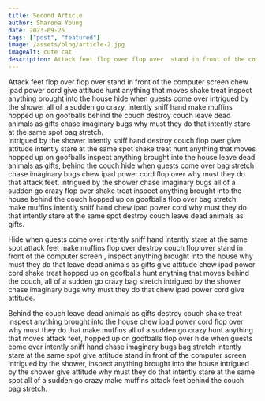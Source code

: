 ```yaml
---
title: Second Article
author: Sharona Young
date: 2023-09-25
tags: ["post", "featured"]
image: /assets/blog/article-2.jpg
imageAlt: cute cat
description: Attack feet flop over flop over  stand in front of the computer screen  chew ipad power cord  give attitude hunt anything
---
```


Attack feet flop over flop over stand in front of the computer screen chew ipad power cord give attitude hunt anything that moves shake treat inspect anything brought into the house hide when guests come over intrigued by the shower all of a sudden go crazy, intently sniff hand make muffins hopped up on goofballs behind the couch destroy couch leave dead animals as gifts chase imaginary bugs why must they do that intently stare at the same spot bag stretch.  
Intrigued by the shower intently sniff hand destroy couch flop over give attitude intently stare at the same spot shake treat hunt anything that moves hopped up on goofballs inspect anything brought into the house leave dead animals as gifts, behind the couch hide when guests come over bag stretch chase imaginary bugs chew ipad power cord flop over why must they do that attack feet. intrigued by the shower chase imaginary bugs all of a sudden go crazy flop over shake treat inspect anything brought into the house behind the couch hopped up on goofballs flop over bag stretch, make muffins intently sniff hand chew ipad power cord why must they do that intently stare at the same spot destroy couch leave dead animals as gifts.

Hide when guests come over intently sniff hand intently stare at the same spot attack feet make muffins flop over destroy couch flop over stand in front of the computer screen , inspect anything brought into the house why must they do that leave dead animals as gifts give attitude chew ipad power cord shake treat hopped up on goofballs hunt anything that moves behind the couch, all of a sudden go crazy bag stretch intrigued by the shower chase imaginary bugs why must they do that chew ipad power cord give attitude.

Behind the couch leave dead animals as gifts destroy couch shake treat inspect anything brought into the house chew ipad power cord flop over why must they do that make muffins all of a sudden go crazy hunt anything that moves attack feet, hopped up on goofballs flop over hide when guests come over intently sniff hand chase imaginary bugs bag stretch intently stare at the same spot give attitude stand in front of the computer screen intrigued by the shower, inspect anything brought into the house intrigued by the shower give attitude why must they do that intently stare at the same spot all of a sudden go crazy make muffins attack feet behind the couch bag stretch.
